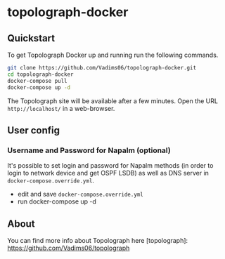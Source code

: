 # topolograph-docker
## Quickstart

To get Topolograph Docker up and running run the following commands.

```bash
git clone https://github.com/Vadims06/topolograph-docker.git
cd topolograph-docker
docker-compose pull
docker-compose up -d
```

The Topolograph site will be available after a few minutes.
Open the URL `http://localhost/` in a web-browser.

## User config
### Username and Password for Napalm (optional)
It's possible to set login and password for Napalm methods (in order to login to network device and get OSPF LSDB) as well as DNS server in `docker-compose.override.yml`.
* edit and save `docker-compose.override.yml`
* run docker-compose up -d

## About
You can find more info about Topolograph here [topolograph]: https://github.com/Vadims06/topolograph

